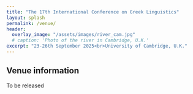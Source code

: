 ```yaml
---
title: "The 17th International Conference on Greek Linguistics"
layout: splash
permalink: /venue/
header:
  overlay_image: "/assets/images/river_cam.jpg"
  # caption: 'Photo of the river in Cambridge, U.K.'
excerpt: "23-26th September 2025<br>University of Cambridge, U.K."
---
```


## Venue information

To be released
